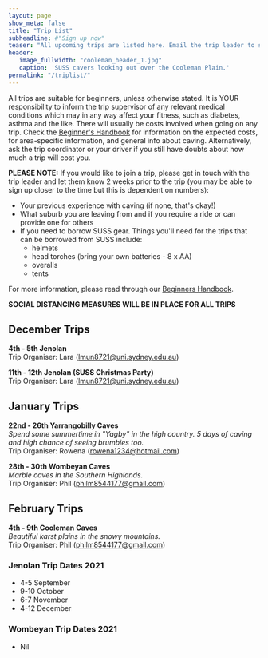 ```yaml
---
layout: page
show_meta: false
title: "Trip List"
subheadline: #"Sign up now"
teaser: "All upcoming trips are listed here. Email the trip leader to sign up."
header:
   image_fullwidth: "cooleman_header_1.jpg"
   caption: 'SUSS cavers looking out over the Cooleman Plain.'
permalink: "/triplist/"
---
```


<!-- To Do convert this to auto genarage from a yaml file -->

All trips are suitable for beginners, unless otherwise stated.  It is YOUR responsibility to inform the trip supervisor of any relevant medical
conditions which may in any way affect your fitness, such as diabetes,
asthma and the like. There will usually be costs involved when going on any trip. Check the <a href="/assets/handbook.pdf">Beginner's Handbook</a>
for information on the expected costs, for area-specific information, and general info about caving. Alternatively, ask the trip coordinator or your driver
if you still have doubts about how much a trip will cost you.

**PLEASE NOTE:**
If you would like to join a trip, please get in touch with the trip leader and let them know 2 weeks prior to the trip (you may be able to sign up closer to the time but this is dependent on numbers):

-   Your previous experience with caving (if none, that's okay!)
-   What suburb you are leaving from and if you require a ride or can provide one for others
-   If you need to borrow SUSS gear. Things you'll need for the trips that can be borrowed from SUSS include:
    -   helmets
    -   head torches (bring your own batteries - 8 x AA)
    -   overalls
    -   tents

For more information, please read through our [Beginners Handbook](/assets/handbook.pdf).

**SOCIAL DISTANCING MEASURES WILL BE IN PLACE FOR ALL TRIPS**

## December Trips 

**4th - 5th Jenolan**  
Trip Organiser: Lara (lmun8721@uni.sydney.edu.au) 

**11th - 12th Jenolan (SUSS Christmas Party)**  
Trip Organiser: Lara (lmun8721@uni.sydney.edu.au) 

## January Trips 

**22nd - 26th Yarrangobilly Caves**  
*Spend some summertime in "Yagby" in the high country. 5 days of caving and high chance of seeing brumbies too.*  
Trip Organiser: Rowena (rowena1234@hotmail.com) 

**28th - 30th Wombeyan Caves**  
*Marble caves in the Southern Highlands.*  
Trip Organiser: Phil (philm8544177@gmail.com) 

## February Trips 

**4th - 9th Cooleman Caves**  
*Beautiful karst plains in the snowy mountains.*  
Trip Organiser: Phil (philm8544177@gmail.com) 

### Jenolan Trip Dates 2021  

- 4-5 September
- 9-10 October
- 6-7 November
- 4-12 December

### Wombeyan Trip Dates 2021

- Nil
